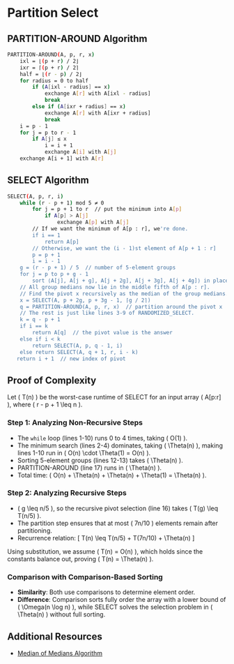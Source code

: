 # Partition Select

## PARTITION-AROUND Algorithm
```sh
PARTITION-AROUND(A, p, r, x)
    ixl = ⌊(p + r) / 2⌋
    ixr = ⌈(p + r) / 2⌉
    half = ⌊(r - p) / 2⌋
    for radius = 0 to half
        if (A[ixl - radius] == x)
            exchange A[r] with A[ixl - radius]
            break
        else if (A[ixr + radius] == x)
            exchange A[r] with A[ixr + radius]
            break
    i = p - 1
    for j = p to r - 1
        if A[j] ≤ x
            i = i + 1
            exchange A[i] with A[j]
    exchange A[i + 1] with A[r]
```

## SELECT Algorithm
```sh
SELECT(A, p, r, i)
    while (r - p + 1) mod 5 ≠ 0
        for j = p + 1 to r  // put the minimum into A[p]
            if A[p] > A[j]
                exchange A[p] with A[j]
        // If we want the minimum of A[p : r], we're done.
        if i == 1
            return A[p]
        // Otherwise, we want the (i - 1)st element of A[p + 1 : r]
        p = p + 1
        i = i - 1
    g = (r - p + 1) / 5  // number of 5-element groups
    for j = p to p + g - 1
        sort ⟨A[j], A[j + g], A[j + 2g], A[j + 3g], A[j + 4g]⟩ in place
    // All group medians now lie in the middle fifth of A[p : r].
    // Find the pivot x recursively as the median of the group medians.
    x = SELECT(A, p + 2g, p + 3g - 1, ⌈g / 2⌉)
    q = PARTITION-AROUND(A, p, r, x)  // partition around the pivot x
    // The rest is just like lines 3-9 of RANDOMIZED_SELECT.
    k = q - p + 1
    if i == k
        return A[q]  // the pivot value is the answer
    else if i < k
        return SELECT(A, p, q - 1, i)
    else return SELECT(A, q + 1, r, i - k)
   return i + 1  // new index of pivot
```

## Proof of Complexity
Let \( T(n) \) be the worst-case runtime of SELECT for an input array \( A[p:r] \), where \( r - p + 1 \leq n \).

### Step 1: Analyzing Non-Recursive Steps
- The `while` loop (lines 1-10) runs 0 to 4 times, taking \( O(1) \).
- The minimum search (lines 2-4) dominates, taking \( \Theta(n) \), making lines 1-10 run in \( O(n) \cdot \Theta(1) = O(n) \).
- Sorting 5-element groups (lines 12-13) takes \( \Theta(n) \).
- PARTITION-AROUND (line 17) runs in \( \Theta(n) \).
- Total time: \( O(n) + \Theta(n) + \Theta(n) + \Theta(1) = \Theta(n) \).

### Step 2: Analyzing Recursive Steps
- \( g \leq n/5 \), so the recursive pivot selection (line 16) takes \( T(g) \leq T(n/5) \).
- The partition step ensures that at most \( 7n/10 \) elements remain after partitioning.
- Recurrence relation:
  \[
  T(n) \leq T(n/5) + T(7n/10) + \Theta(n)
  \]

Using substitution, we assume \( T(n) = O(n) \), which holds since the constants balance out, proving \( T(n) = \Theta(n) \).

### Comparison with Comparison-Based Sorting
- **Similarity**: Both use comparisons to determine element order.
- **Difference**: Comparison sorts fully order the array with a lower bound of \( \Omega(n \log n) \), while SELECT solves the selection problem in \( \Theta(n) \) without full sorting.

## Additional Resources
- [Median of Medians Algorithm](https://gist.github.com/boulethao/a15809963d326a5ad43f255fbffbf9ff)

